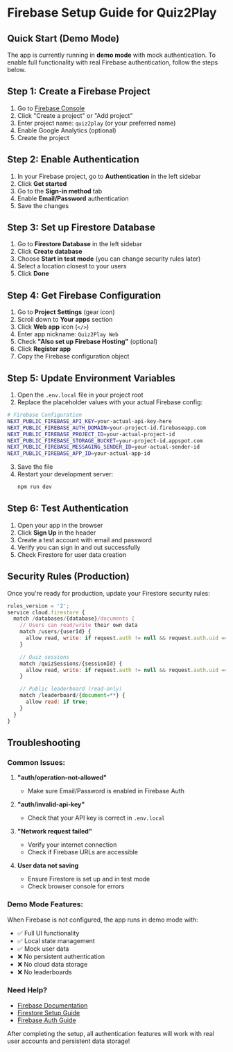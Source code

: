 # Firebase Setup Guide for Quiz2Play

## Quick Start (Demo Mode)

The app is currently running in **demo mode** with mock authentication. To enable full functionality with real Firebase authentication, follow the steps below.

## Step 1: Create a Firebase Project

1. Go to [Firebase Console](https://console.firebase.google.com/)
2. Click "Create a project" or "Add project"
3. Enter project name: `quiz2play` (or your preferred name)
4. Enable Google Analytics (optional)
5. Create the project

## Step 2: Enable Authentication

1. In your Firebase project, go to **Authentication** in the left sidebar
2. Click **Get started**
3. Go to the **Sign-in method** tab
4. Enable **Email/Password** authentication
5. Save the changes

## Step 3: Set up Firestore Database

1. Go to **Firestore Database** in the left sidebar
2. Click **Create database**
3. Choose **Start in test mode** (you can change security rules later)
4. Select a location closest to your users
5. Click **Done**

## Step 4: Get Firebase Configuration

1. Go to **Project Settings** (gear icon)
2. Scroll down to **Your apps** section
3. Click **Web app** icon (`</>`)
4. Enter app nickname: `Quiz2Play Web`
5. Check **"Also set up Firebase Hosting"** (optional)
6. Click **Register app**
7. Copy the Firebase configuration object

## Step 5: Update Environment Variables

1. Open the `.env.local` file in your project root
2. Replace the placeholder values with your actual Firebase config:

```bash
# Firebase Configuration
NEXT_PUBLIC_FIREBASE_API_KEY=your-actual-api-key-here
NEXT_PUBLIC_FIREBASE_AUTH_DOMAIN=your-project-id.firebaseapp.com
NEXT_PUBLIC_FIREBASE_PROJECT_ID=your-actual-project-id
NEXT_PUBLIC_FIREBASE_STORAGE_BUCKET=your-project-id.appspot.com
NEXT_PUBLIC_FIREBASE_MESSAGING_SENDER_ID=your-actual-sender-id
NEXT_PUBLIC_FIREBASE_APP_ID=your-actual-app-id
```

3. Save the file
4. Restart your development server:
   ```bash
   npm run dev
   ```

## Step 6: Test Authentication

1. Open your app in the browser
2. Click **Sign Up** in the header
3. Create a test account with email and password
4. Verify you can sign in and out successfully
5. Check Firestore for user data creation

## Security Rules (Production)

Once you're ready for production, update your Firestore security rules:

```javascript
rules_version = '2';
service cloud.firestore {
  match /databases/{database}/documents {
    // Users can read/write their own data
    match /users/{userId} {
      allow read, write: if request.auth != null && request.auth.uid == userId;
    }

    // Quiz sessions
    match /quizSessions/{sessionId} {
      allow read, write: if request.auth != null && request.auth.uid == resource.data.userId;
    }

    // Public leaderboard (read-only)
    match /leaderboard/{document=**} {
      allow read: if true;
    }
  }
}
```

## Troubleshooting

### Common Issues:

1. **"auth/operation-not-allowed"**

   - Make sure Email/Password is enabled in Firebase Auth

2. **"auth/invalid-api-key"**

   - Check that your API key is correct in `.env.local`

3. **"Network request failed"**

   - Verify your internet connection
   - Check if Firebase URLs are accessible

4. **User data not saving**
   - Ensure Firestore is set up and in test mode
   - Check browser console for errors

### Demo Mode Features:

When Firebase is not configured, the app runs in demo mode with:

- ✅ Full UI functionality
- ✅ Local state management
- ✅ Mock user data
- ❌ No persistent authentication
- ❌ No cloud data storage
- ❌ No leaderboards

### Need Help?

- [Firebase Documentation](https://firebase.google.com/docs)
- [Firestore Setup Guide](https://firebase.google.com/docs/firestore/quickstart)
- [Firebase Auth Guide](https://firebase.google.com/docs/auth/web/start)

After completing the setup, all authentication features will work with real user accounts and persistent data storage!
